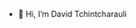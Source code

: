 - 👋 Hi, I’m David Tchintcharauli


<!---
David Tchintcharauli is a ✨ special ✨ repository because its `README.md` (this file) appears on your GitHub profile.
You can click the Preview link to take a look at your changes.
--->
